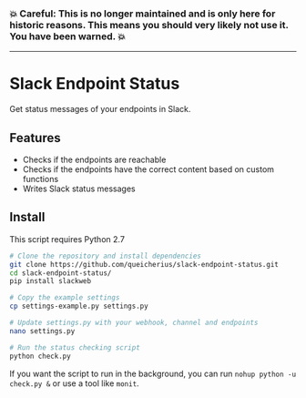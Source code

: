 ### :boom: Careful: This is no longer maintained and is only here for historic reasons. This means you should very likely not use it. You have been warned. :boom:

---

# Slack Endpoint Status

Get status messages of your endpoints in Slack.

## Features

- Checks if the endpoints are reachable
- Checks if the endpoints have the correct content based on custom functions
- Writes Slack status messages

## Install

This script requires Python 2.7

```bash
# Clone the repository and install dependencies
git clone https://github.com/queicherius/slack-endpoint-status.git
cd slack-endpoint-status/
pip install slackweb

# Copy the example settings
cp settings-example.py settings.py

# Update settings.py with your webhook, channel and endpoints
nano settings.py

# Run the status checking script
python check.py
```

If you want the script to run in the background, you can run `nohup python -u check.py &` or use a tool like `monit`.
